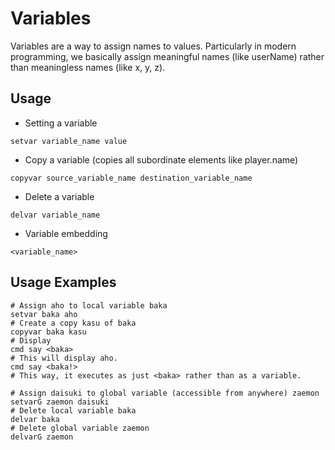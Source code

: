 # Variables
Variables are a way to assign names to values.
Particularly in modern programming, we basically assign meaningful names (like userName) rather than meaningless names (like x, y, z).

## Usage
- Setting a variable
```
setvar variable_name value
```
- Copy a variable (copies all subordinate elements like player.name)
```
copyvar source_variable_name destination_variable_name
```
- Delete a variable
```
delvar variable_name
```
- Variable embedding
```
<variable_name>
```

## Usage Examples
```
# Assign aho to local variable baka
setvar baka aho
# Create a copy kasu of baka
copyvar baka kasu
# Display
cmd say <baka>
# This will display aho.
cmd say <baka!>
# This way, it executes as just <baka> rather than as a variable.

# Assign daisuki to global variable (accessible from anywhere) zaemon
setvarG zaemon daisuki
# Delete local variable baka
delvar baka
# Delete global variable zaemon
delvarG zaemon
```